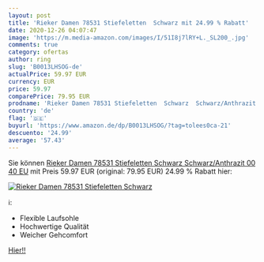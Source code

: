 ```yaml
---
layout: post
title: 'Rieker Damen 78531 Stiefeletten  Schwarz mit 24.99 % Rabatt'
date: 2020-12-26 04:07:47
image: 'https://m.media-amazon.com/images/I/51I8j7lRY+L._SL200_.jpg'
comments: true
category: ofertas
author: ring
slug: 'B0013LHSOG-de'
actualPrice: 59.97 EUR
currency: EUR
price: 59.97
comparePrice: 79.95 EUR
prodname: 'Rieker Damen 78531 Stiefeletten  Schwarz  Schwarz/Anthrazit 00   40 EU'
country: 'de'
flag: '🇩🇪'
buyurl: 'https://www.amazon.de/dp/B0013LHSOG/?tag=tolees0ca-21'
descuento: '24.99'
average: '57.43'
---
```


Sie können [Rieker Damen 78531 Stiefeletten  Schwarz  Schwarz/Anthrazit 00   40 EU](https://www.amazon.de/dp/B0013LHSOG/?tag=tolees0ca-21) mit Preis 59.97 EUR (original: 79.95 EUR) 24.99 % Rabatt hier:

[![Rieker Damen 78531 Stiefeletten  Schwarz](https://m.media-amazon.com/images/I/51I8j7lRY+L._SL200_.jpg)](https://www.amazon.de/dp/B0013LHSOG/?tag=tolees0ca-21)

ℹ️:

- Flexible Laufsohle
- Hochwertige Qualität
- Weicher Gehcomfort

[Hier!!](https://www.amazon.de/dp/B0013LHSOG/?tag=tolees0ca-21)
